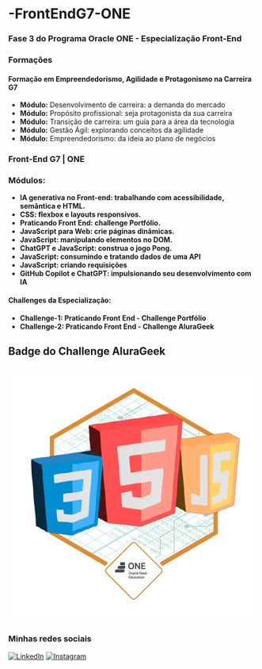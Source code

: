 # -FrontEndG7-ONE
### Fase 3 do Programa Oracle ONE - Especialização Front-End

### Formações

#### Formação em Empreendedorismo, Agilidade e Protagonismo na Carreira G7
- **Módulo:** Desenvolvimento de carreira: a demanda do mercado
- **Módulo:** Propósito profissional: seja protagonista da sua carreira
- **Módulo:** Transição de carreira: um guia para a área da tecnologia
- **Módulo:** Gestão Ágil: explorando conceitos da agilidade
- **Módulo:** Empreendedorismo: da ideia ao plano de negócios

### Front-End G7 | ONE
### Módulos:

- **IA generativa no Front-end: trabalhando com acessibilidade, semântica e HTML.**
- **CSS: flexbox e layouts responsivos.**
- **Praticando Front End: challenge Portfólio.**
- **JavaScript para Web: crie páginas dinâmicas.**
- **JavaScript: manipulando elementos no DOM.**
- **ChatGPT e JavaScript: construa o jogo Pong.**
- **JavaScript: consumindo e tratando dados de uma API**
- **JavaScript: criando requisições**
- **GitHub Copilot e ChatGPT: impulsionando seu desenvolvimento com IA**

#### Challenges da Especialização:
- **Challenge-1: Praticando Front End - Challenge Portfólio**
- **Challenge-2: Praticando Front End - Challenge AluraGeek**

## Badge do Challenge AluraGeek

## ![badge do desafio AluraGeek - Programa ONE](https://github.com/marceloifpe/-FrontEndG7-ONE/blob/main/imagens-Insignia-Alura/Badge-AluraGeek.png)

### Minhas redes sociais

[![LinkedIn](https://img.shields.io/badge/linkedin-%230077B5.svg?style=for-the-badge&logo=linkedin&logoColor=white)](https://www.linkedin.com/in/marcelo-augusto-3b0692195/) [![Instagram](https://img.shields.io/badge/Instagram-%23E4405F.svg?style=for-the-badge&logo=Instagram&logoColor=white)](https://www.instagram.com/marceloaugusto5494/)
